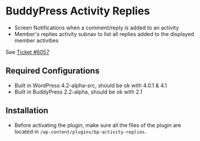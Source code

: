 BuddyPress Activity Replies
===========================

+ Screen Notifications when a comment/reply is added to an activity
+ Member's replies activity subnav to list all replies added to the displayed member activities

See [Ticket #6057](https://buddypress.trac.wordpress.org/ticket/6057)


Required Configurations
----------------------

+ Built in WordPress 4.2-alpha-src, should be ok with 4.0.1 & 4.1
+ Built in BuddyPress 2.2-alpha, should be ok with 2.1


Installation
------------

+ Before activating the plugin, make sure all the files of the plugin are located in `/wp-content/plugins/bp-activity-replies`.
